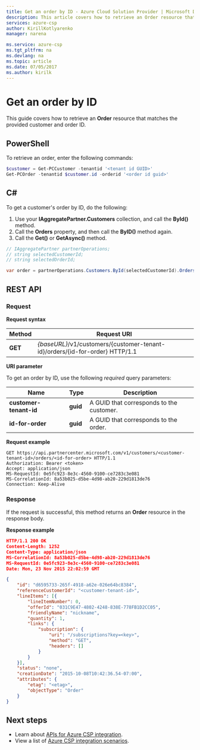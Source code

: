 ```yaml
---
title: Get an order by ID - Azure Cloud Solution Provider | Microsoft Docs
description: This article covers how to retrieve an Order resource that matches the provided customer and order ID.
services: azure-csp
author: KirillKotlyarenko
manager: narena

ms.service: azure-csp
ms.tgt_pltfrm: na
ms.devlang: na
ms.topic: article
ms.date: 07/05/2017
ms.author: kirilk
---
```


# Get an order by ID

This guide covers how to retrieve an **Order** resource that matches the provided customer and order ID.

## PowerShell

To retrieve an order, enter the following commands:

```powershell
$customer = Get-PCCustomer -tenantid '<tenant id GUID>'
Get-PCOrder -tenantid $customer.id -orderid '<order id guid>'
```

## C#

To get a customer's order by ID, do the following:
1. Use your **IAggregatePartner.Customers** collection, and call the **ById()** method. 
2. Call the **Orders** property, and then call the **ByID()** method again. 
3. Call the **Get()** or **GetAsync()** method.

```csharp
// IAggregatePartner partnerOperations;
// string selectedCustomerId;
// string selectedOrderId;

var order = partnerOperations.Customers.ById(selectedCustomerId).Orders.ById(selectedOrder.Id).Get();
```

## REST API

### Request

**Request syntax**

|Method|Request URI|
|---|---|
|**GET**|*{baseURL}*/v1/customers/{customer-tenant-id}/orders/{id-for-order} HTTP/1.1|

**URI parameter**

To get an order by ID, use the following *required* query parameters:

|Name|Type|Description|
|---|---|---|
|**customer-tenant-id**|**guid**|A GUID that corresponds to the customer.|
|**id-for-order**|**guid**|A GUID that corresponds to the order.|

**Request example**

```http
GET https://api.partnercenter.microsoft.com/v1/customers/<customer-tenant-id>/orders/<id-for-order> HTTP/1.1
Authorization: Bearer <token>
Accept: application/json
MS-RequestId: 0e5fc923-8e3c-4560-9100-ce7283c3e081
MS-CorrelationId: 8a53b025-d5be-4d98-ab20-229d1813de76
Connection: Keep-Alive
```

### Response

If the request is successful, this method returns an **Order** resource in the response body.

**Response example**

```json
HTTP/1.1 200 OK
Content-Length: 1252
Content-Type: application/json
MS-CorrelationId: 8a53b025-d5be-4d98-ab20-229d1813de76
MS-RequestId: 0e5fc923-8e3c-4560-9100-ce7283c3e081
Date: Mon, 23 Nov 2015 22:02:59 GMT

{
    "id": "d6595733-265f-4918-a62e-026e64bc8384",
    "referenceCustomerId": "<customer-tenant-id>",
    "lineItems": [{
        "lineItemNumber": 0,
        "offerId": "031C9E47-4802-4248-838E-778FB1D2CC05",
        "friendlyName": "nickname",
        "quantity": 1,
        "links": {
            "subscription": {
                "uri": "/subscriptions?key=<key>",
                "method": "GET",
                "headers": []
            }
        }
    }],
    "status": "none",
    "creationDate": "2015-10-08T10:42:36.54-07:00",
    "attributes": {
        "etag": "<etag>",
        "objectType": "Order"
    }
}
```
## Next steps

- Learn about [APIs for Azure CSP integration](../available-apis-overview.md).
- View a list of [Azure CSP integration scenarios](../integration-scenarios-list.md).

